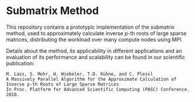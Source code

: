 # Submatrix Method

This repository contains a prototypic implementation of the submatrix
method, used to approximately calculate inverse p-th roots of large
sparse matrices, distributing the workload over many compute nodes
using MPI.

Details about the method, its applicability in different applications
and an evaluation of its performance and scalability can be found in
our scientific publication:

    M. Lass, S. Mohr, H. Wiebeler, T.D. Kühne, and C. Plessl
    A Massively Parallel Algorithm for the Approximate Calculation of Inverse p-th Roots of Large Sparse Matrices
    In Proc. Platform for Advanced Scientific Computing (PASC) Conference. 2018.

